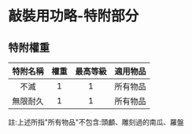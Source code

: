# 敲裝用功略-特附部分

## 特附權重

|特附名稱|權重|最高等級|適用物品|
|:---:|:---:|:---:|:----:|
|不滅|1|1|所有物品|
|無限耐久|1|1|所有物品|

註:上述所指"所有物品"不包含:頭顱、雕刻過的南瓜、羅盤
